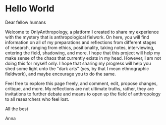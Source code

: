# Hello World

Dear fellow humans

Welcome to OnlyAnthropology, a platform I created to share my experience with the mystery that is anthropological fielwork. On here, you will find information on all of my preparations and reflections from different stages of research, ranging from ethics, positionality, taking notes, interviewing, entering the field, shadowing, and more. I hope that this project will help my make sense of the chaos that currently exists in my head. However, I am not doing this for myself only. I hope that sharing my progress will help you shed some light unto the "dark arts" (yes, by that I mean ethnographic fieldwork), and maybe encourage you to do the same.

Feel free to explore this page freely, and comment, edit, propose changes, critique, and more. My reflections are not ultimate truths, rather, they are invitations to further debate and means to open up the field of anthropology to all researchers who feel lost.

All the best

Anna
